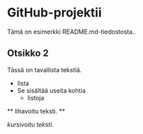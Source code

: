 # GitHub-projektii

Tämä on esimerkki README.md-tiedostosta..

## Otsikko 2

Tässä on tavallista tekstiä.

- lista
- Se sisältää useita kohtia
  - listoja

** lihavoitu teksti. **


*kursivoitu teksti.*
